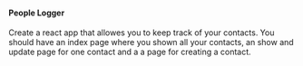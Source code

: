 #### People Logger

Create a react app that allowes you to keep track of your contacts. You should have an index page where you shown all your contacts, an show and update page for one contact and a a page for creating a contact.